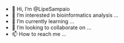 - 👋 Hi, I’m @LipeSampaio
- 👀 I’m interested in bioinformatics analysis ...
- 🌱 I’m currently learning ...
- 💞️ I’m looking to collaborate on ...
- 📫 How to reach me ...

<!---
LipeSampaio/LipeSampaio is a ✨ special ✨ repository because its `README.md` (this file) appears on your GitHub profile.
You can click the Preview link to take a look at your changes.
--->
